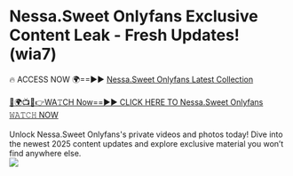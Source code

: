 # Nessa.Sweet Onlyfans Exclusive Content Leak - Fresh Updates! (wia7)

🔥 ACCESS NOW 🌍==►► <a href="https://tinyurl.com/kvy9nzfs" rel="nofollow">Nessa.Sweet Onlyfans Latest Collection</a>
<br><br>
[🔴🌍📺📱👉WA𝚃CH Now==►► CLICK HERE TO Nessa.Sweet Onlyfans 𝚆𝙰𝚃𝙲𝙷 NOW](https://tinyurl.com/kvy9nzfs)
<br><br>
Unlock Nessa.Sweet Onlyfans's private videos and photos today! Dive into the newest 2025 content updates and explore exclusive material you won’t find anywhere else.
<br>
<a href="https://tinyurl.com/kvy9nzfs" rel="nofollow" data-target="animated-image.originalLink"><img src="https://camo.githubusercontent.com/8a4f000d20f83aca3bf7ec5f350d767afa0574a8a352519fd8cfa583a6f93a33/68747470733a2f2f692e696d6775722e636f6d2f644a486b345a712e676966" data-canonical-src="https://i.imgur.com/dJHk4Zq.gif" style="max-width: 100%; display: inline-block;" data-target="animated-image.originalImage"></a>
<br>
